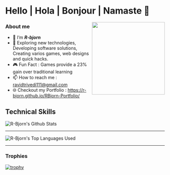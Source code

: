 # Hello | Hola | Bonjour | Namaste 👋

<img align='right' src="https://media.giphy.com/media/M9gbBd9nbDrOTu1Mqx/giphy.gif" width="230">

### About me

- 🤵 I’m **_R-bjorn_**
- 👀 Exploring new technologies, Developing software solutions, Creating varios games, web designs and quick hacks.
- :video_game: Fun Fact : Games provide a 23% gain over traditional learning
- 📫 How to reach me : ravidtrivedi111@gmail.com
- :globe_with_meridians: Checkout my Portfolio : https://r-bjorn.github.io/RBjorn-Portfolio/
<!-- - :globe_with_meridians: Github Skyline 2021 : https://skyline.github.com/R-bjorn/2021 -->


<!-- --------------------------- -->
## Technical Skills 

<img alt="R-Bjorn's Github Stats" src="https://github-readme-stats-r-bjorn.vercel.app/api?username=r-bjorn&show_icons=true&hide_border=true" />

---------------------------

<img alt="R-Bjorn's Top Languages Used" src="https://github-readme-stats-r-bjorn.vercel.app/api/top-langs/?username=r-bjorn&layout=compact&langs_count=10" />

---------------------------

### Trophies

[![trophy](https://github-profile-trophy.vercel.app/?username=r-bjorn&theme=monokai&margin-w=15&margin-h=15&&no-frame=true&row=1)](https://github.com/r-bjorn/github-profile-trophy)
